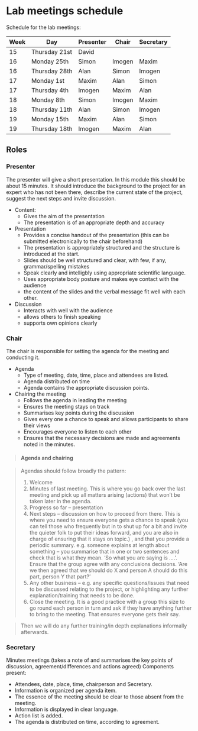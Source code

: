 # Lab meetings schedule

Schedule for the lab meetings:

 Week | Day | Presenter	| Chair	|Secretary |  
 --- | --- | --- | --- | --- |  
15 | Thursday 21st | David	 | | |  
16 | Monday 25th | Simon | Imogen | Maxim|  
16 | Thursday 28th | Alan | Simon | Imogen|  
17 | Monday 1st | Maxim | Alan | Simon |  
17 | Thursday 4th | Imogen | Maxim | Alan |  
18 | Monday 8th | Simon | Imogen | Maxim|  
18 | Thursday 11th | Alan | Simon | Imogen|  
19 | Monday 15th | Maxim | Alan | Simon |  
19 | Thursday 18th | Imogen | Maxim | Alan |  

## Roles

### Presenter
The presenter will give a short presentation. In this module this should be about 15 minutes. It should introduce the background to the project for an expert who has not been there, describe the current state of the project, suggest the next steps and invite discussion.

* Content:
  * Gives the aim of the presentation
  * The presentation is of an appropriate depth and accuracy
* Presentation
  * Provides a concise handout of the presentation (this can be submitted electronically to the chair beforehand)
  * The presentation is appropriately structured and the structure is introduced at the start.
  * Slides should be well structured and clear, with few, if any, grammar/spelling mistakes
  * Speak clearly and intelligbly using appropriate scientific language.
  * Uses appropriate body posture and makes eye contact with the audience
  * the content of the slides and the verbal message fit well with each other.
* Discussion
  * Interacts with well with the audience
  * allows others to finish speaking
  * supports own opinions clearly

### Chair
The chair is responsible for setting the agenda for the meeting and conducting it.
* Agenda
  * Type of meeting, date, time, place and attendees are listed.
  * Agenda distributed on time
  * Agenda contains the appropriate discussion points.
* Chairing the meeting
  * Follows the agenda in leading the meeting
  * Ensures the meeting stays on track
  * Summarises key points during the discussion
  * Gives every one a chance to speak and allows participants to share their views
  * Encourages everyone to listen to each other
  * Ensures that the necessary decisions are made and agreements noted in the minutes.

> #### Agenda and chairing

> Agendas should follow broadly the pattern:
>
> 1.	Welcome
> 2.	Minutes of last meeting. This is where you go back over the  last meeting and pick up all matters arising (actions) that won’t be taken later in the agenda. 
> 3.	Progress so far – presentation
> 4.	Next steps – discussion on how to proceed from there. This is where you need to ensure everyone gets a chance to speak (you can tell those who frequently but in to shut up for a bit and invite the quieter folk to put their ideas forward, and you are also in charge of ensuring that it stays on topic.) , and that you provide a periodic summary. e.g. someone explains at length about something – you summarise that in one or two sentences and check that is what they mean. ‘So what you are saying is ....’. Ensure that the group agree with any conclusions decisions. ‘Are we then agreed that we should do X and person A should do this part, person Y that part?’
> 5.	Any other business – e.g. any specific questions/issues that need to be discussed relating to the project, or highlighting any further explanation/training that needs to be done. 
> 6.	Close the meeting. It is a good practice with a group this size to go round each person in turn and ask if they have anything further to bring to the meeting. That ensures everyone gets their say.

> Then we will do any further training/in depth explanations informally afterwards.

### Secretary
Minutes meetings (takes a note of and summarises the key points of discussion, agreement/differences and actions agreed)
Components present:
* Attendees, date, place, time, chairperson and Secretary.
* Information is organized per agenda item.
* The essence of the meeting should be clear to those absent from the meeting.
* Information is displayed in clear language.
* Action list is added.
* The agenda is distributed on time, according to agreement.
